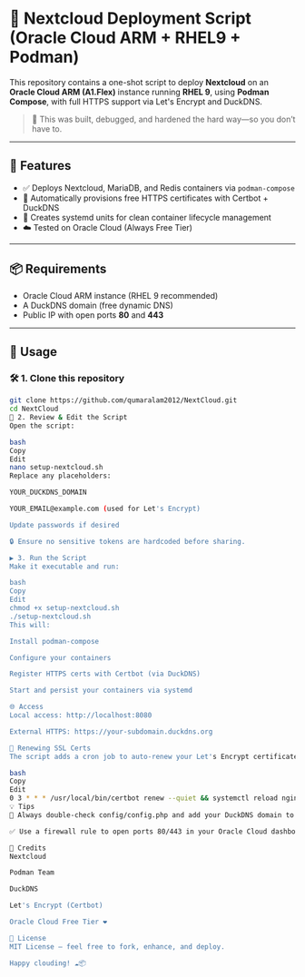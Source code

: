 # 🚀 Nextcloud Deployment Script (Oracle Cloud ARM + RHEL9 + Podman)

This repository contains a one-shot script to deploy **Nextcloud** on an **Oracle Cloud ARM (A1.Flex)** instance running **RHEL 9**, using **Podman Compose**, with full HTTPS support via Let's Encrypt and DuckDNS.

> 🧠 This was built, debugged, and hardened the hard way—so you don’t have to.

---

## 🧰 Features

- ✅ Deploys Nextcloud, MariaDB, and Redis containers via `podman-compose`
- 🔐 Automatically provisions free HTTPS certificates with Certbot + DuckDNS
- 🧱 Creates systemd units for clean container lifecycle management
- ☁️ Tested on Oracle Cloud (Always Free Tier)

---

## 📦 Requirements

- Oracle Cloud ARM instance (RHEL 9 recommended)
- A DuckDNS domain (free dynamic DNS)
- Public IP with open ports **80** and **443**

---

## 📜 Usage

### 🛠 1. Clone this repository

```bash
git clone https://github.com/qumaralam2012/NextCloud.git
cd NextCloud
🧾 2. Review & Edit the Script
Open the script:

bash
Copy
Edit
nano setup-nextcloud.sh
Replace any placeholders:

YOUR_DUCKDNS_DOMAIN

YOUR_EMAIL@example.com (used for Let's Encrypt)

Update passwords if desired

🔒 Ensure no sensitive tokens are hardcoded before sharing.

▶️ 3. Run the Script
Make it executable and run:

bash
Copy
Edit
chmod +x setup-nextcloud.sh
./setup-nextcloud.sh
This will:

Install podman-compose

Configure your containers

Register HTTPS certs with Certbot (via DuckDNS)

Start and persist your containers via systemd

🌐 Access
Local access: http://localhost:8080

External HTTPS: https://your-subdomain.duckdns.org

🔁 Renewing SSL Certs
The script adds a cron job to auto-renew your Let's Encrypt certificate:

bash
Copy
Edit
0 3 * * * /usr/local/bin/certbot renew --quiet && systemctl reload nginx
💡 Tips
🚨 Always double-check config/config.php and add your DuckDNS domain to trusted_domains

✅ Use a firewall rule to open ports 80/443 in your Oracle Cloud dashboard

🙏 Credits
Nextcloud

Podman Team

DuckDNS

Let's Encrypt (Certbot)

Oracle Cloud Free Tier ❤️

📄 License
MIT License – feel free to fork, enhance, and deploy.

Happy clouding! ☁️📦

